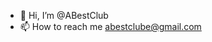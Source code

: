 - 👋 Hi, I’m @ABestClub
- 📫 How to reach me abestclube@gmail.com

<!---
ABestClub/ABestClub is a ✨ special ✨ repository because its `README.md` (this file) appears on your GitHub profile.
You can click the Preview link to take a look at your changes.
--->
